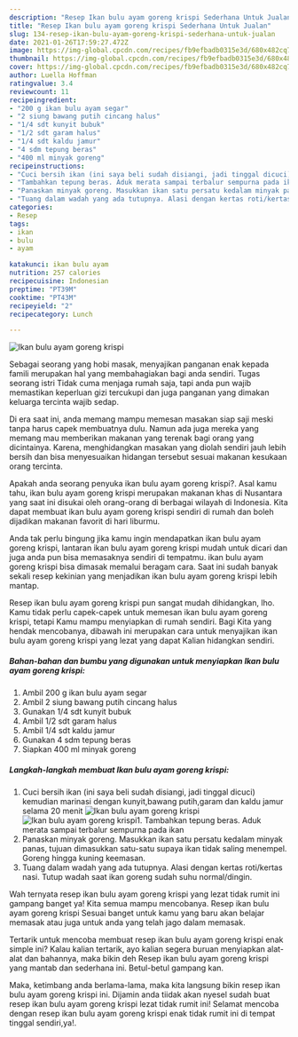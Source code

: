 ```yaml
---
description: "Resep Ikan bulu ayam goreng krispi Sederhana Untuk Jualan"
title: "Resep Ikan bulu ayam goreng krispi Sederhana Untuk Jualan"
slug: 134-resep-ikan-bulu-ayam-goreng-krispi-sederhana-untuk-jualan
date: 2021-01-26T17:59:27.472Z
image: https://img-global.cpcdn.com/recipes/fb9efbadb0315e3d/680x482cq70/ikan-bulu-ayam-goreng-krispi-foto-resep-utama.jpg
thumbnail: https://img-global.cpcdn.com/recipes/fb9efbadb0315e3d/680x482cq70/ikan-bulu-ayam-goreng-krispi-foto-resep-utama.jpg
cover: https://img-global.cpcdn.com/recipes/fb9efbadb0315e3d/680x482cq70/ikan-bulu-ayam-goreng-krispi-foto-resep-utama.jpg
author: Luella Hoffman
ratingvalue: 3.4
reviewcount: 11
recipeingredient:
- "200 g ikan bulu ayam segar"
- "2 siung bawang putih cincang halus"
- "1/4 sdt kunyit bubuk"
- "1/2 sdt garam halus"
- "1/4 sdt kaldu jamur"
- "4 sdm tepung beras"
- "400 ml minyak goreng"
recipeinstructions:
- "Cuci bersih ikan (ini saya beli sudah disiangi, jadi tinggal dicuci) kemudian marinasi dengan kunyit,bawang putih,garam dan kaldu jamur selama 20 menit"
- "Tambahkan tepung beras. Aduk merata sampai terbalur sempurna pada ikan"
- "Panaskan minyak goreng. Masukkan ikan satu persatu kedalam minyak panas, tujuan dimasukkan satu-satu supaya ikan tidak saling menempel. Goreng hingga kuning keemasan."
- "Tuang dalam wadah yang ada tutupnya. Alasi dengan kertas roti/kertas nasi. Tutup wadah saat ikan goreng sudah suhu normal/dingin."
categories:
- Resep
tags:
- ikan
- bulu
- ayam

katakunci: ikan bulu ayam 
nutrition: 257 calories
recipecuisine: Indonesian
preptime: "PT39M"
cooktime: "PT43M"
recipeyield: "2"
recipecategory: Lunch

---
```



![Ikan bulu ayam goreng krispi](https://img-global.cpcdn.com/recipes/fb9efbadb0315e3d/680x482cq70/ikan-bulu-ayam-goreng-krispi-foto-resep-utama.jpg)

Sebagai seorang yang hobi masak, menyajikan panganan enak kepada famili merupakan hal yang membahagiakan bagi anda sendiri. Tugas seorang istri Tidak cuma menjaga rumah saja, tapi anda pun wajib memastikan keperluan gizi tercukupi dan juga panganan yang dimakan keluarga tercinta wajib sedap.

Di era  saat ini, anda memang mampu memesan masakan siap saji meski tanpa harus capek membuatnya dulu. Namun ada juga mereka yang memang mau memberikan makanan yang terenak bagi orang yang dicintainya. Karena, menghidangkan masakan yang diolah sendiri jauh lebih bersih dan bisa menyesuaikan hidangan tersebut sesuai makanan kesukaan orang tercinta. 



Apakah anda seorang penyuka ikan bulu ayam goreng krispi?. Asal kamu tahu, ikan bulu ayam goreng krispi merupakan makanan khas di Nusantara yang saat ini disukai oleh orang-orang di berbagai wilayah di Indonesia. Kita dapat membuat ikan bulu ayam goreng krispi sendiri di rumah dan boleh dijadikan makanan favorit di hari liburmu.

Anda tak perlu bingung jika kamu ingin mendapatkan ikan bulu ayam goreng krispi, lantaran ikan bulu ayam goreng krispi mudah untuk dicari dan juga anda pun bisa memasaknya sendiri di tempatmu. ikan bulu ayam goreng krispi bisa dimasak memalui beragam cara. Saat ini sudah banyak sekali resep kekinian yang menjadikan ikan bulu ayam goreng krispi lebih mantap.

Resep ikan bulu ayam goreng krispi pun sangat mudah dihidangkan, lho. Kamu tidak perlu capek-capek untuk memesan ikan bulu ayam goreng krispi, tetapi Kamu mampu menyiapkan di rumah sendiri. Bagi Kita yang hendak mencobanya, dibawah ini merupakan cara untuk menyajikan ikan bulu ayam goreng krispi yang lezat yang dapat Kalian hidangkan sendiri.

<!--inarticleads1-->

##### Bahan-bahan dan bumbu yang digunakan untuk menyiapkan Ikan bulu ayam goreng krispi:

1. Ambil 200 g ikan bulu ayam segar
1. Ambil 2 siung bawang putih cincang halus
1. Gunakan 1/4 sdt kunyit bubuk
1. Ambil 1/2 sdt garam halus
1. Ambil 1/4 sdt kaldu jamur
1. Gunakan 4 sdm tepung beras
1. Siapkan 400 ml minyak goreng




<!--inarticleads2-->

##### Langkah-langkah membuat Ikan bulu ayam goreng krispi:

1. Cuci bersih ikan (ini saya beli sudah disiangi, jadi tinggal dicuci) kemudian marinasi dengan kunyit,bawang putih,garam dan kaldu jamur selama 20 menit
<img src="https://img-global.cpcdn.com/steps/c23e9401ce8211f6/160x128cq70/ikan-bulu-ayam-goreng-krispi-langkah-memasak-1-foto.jpg" alt="Ikan bulu ayam goreng krispi"><img src="https://img-global.cpcdn.com/steps/bebf4d61ac79048d/160x128cq70/ikan-bulu-ayam-goreng-krispi-langkah-memasak-1-foto.jpg" alt="Ikan bulu ayam goreng krispi">1. Tambahkan tepung beras. Aduk merata sampai terbalur sempurna pada ikan
1. Panaskan minyak goreng. Masukkan ikan satu persatu kedalam minyak panas, tujuan dimasukkan satu-satu supaya ikan tidak saling menempel. Goreng hingga kuning keemasan.
1. Tuang dalam wadah yang ada tutupnya. Alasi dengan kertas roti/kertas nasi. Tutup wadah saat ikan goreng sudah suhu normal/dingin.




Wah ternyata resep ikan bulu ayam goreng krispi yang lezat tidak rumit ini gampang banget ya! Kita semua mampu mencobanya. Resep ikan bulu ayam goreng krispi Sesuai banget untuk kamu yang baru akan belajar memasak atau juga untuk anda yang telah jago dalam memasak.

Tertarik untuk mencoba membuat resep ikan bulu ayam goreng krispi enak simple ini? Kalau kalian tertarik, ayo kalian segera buruan menyiapkan alat-alat dan bahannya, maka bikin deh Resep ikan bulu ayam goreng krispi yang mantab dan sederhana ini. Betul-betul gampang kan. 

Maka, ketimbang anda berlama-lama, maka kita langsung bikin resep ikan bulu ayam goreng krispi ini. Dijamin anda tiidak akan nyesel sudah buat resep ikan bulu ayam goreng krispi lezat tidak rumit ini! Selamat mencoba dengan resep ikan bulu ayam goreng krispi enak tidak rumit ini di tempat tinggal sendiri,ya!.

